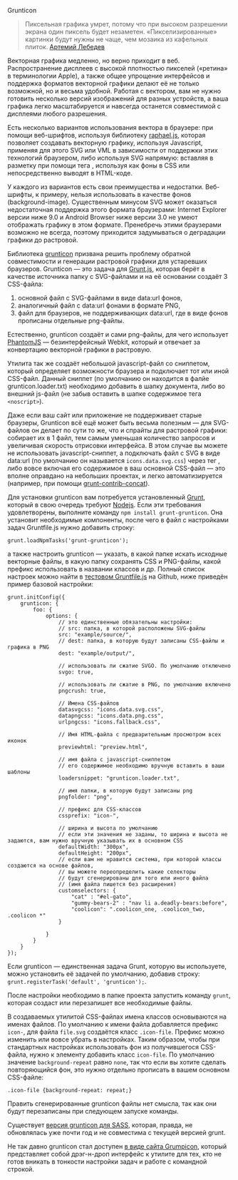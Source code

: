 Grunticon

> Пиксельная графика умрет, потому что при высоком разрешении экрана один пиксель будет незаметен. «Пикселизированные» картинки будут нужны не чаще, чем мозаика из кафельных плиток. [Артемий Лебедев](http://www.artlebedev.ru/kovodstvo/sections/71/)

Векторная графика медленно, но верно приходит в веб. Распространение дисплеев с высокой плотностью пикселей («ретина» в терминологии Apple), а также общее упрощение интерфейсов и поддержка форматов векторной графики делают её не только возможной, но и весьма удобной. Работая с вектором, вам не нужно готовить несколько версий изображений для разных устройств, а ваша графика легко масштабируется и навсегда останется совместимой с дисплеями любого разрешения.

Есть несколько вариантов использования вектора в браузере: при помощи веб-шрифтов, используя библиотеку [raphael.js](http://raphaeljs.com/), которая позволяет создавать векторную графику, используя Javascript, применяя для этого SVG или VML в зависимости от поддержки этих технологий браузером, либо используя SVG напрямую: вставляя в разметку при помощи тега <img>, используя как фоны в CSS или непосредственно выводят в HTML-коде.

У каждого из вариантов есть свои преимущества и недостатки. Веб-шрифты, к примеру, нельзя использовать в качестве фонов (background-image). Существенным минусом SVG может оказаться недостаточная поддержка этого формата браузерами: Internet Explorer версии ниже 9.0 и Android Browser ниже версии 3.0 не умеют отображать графику в этом формате. Пренебречь этими браузерами возможно не всегда, поэтому приходится задумываться о деградации графики до растровой.

Библиотека [grunticon](https://github.com/filamentgroup/grunticon) призвана решить проблему обратной совместимости и генерации растровой графики для устаревших браузеров. Grunticon — это задача для [Grunt.js](http://gruntjs.com/), которая берёт в качестве источника папку с SVG-файлами и на её основании создаёт 3 CSS-файла:

1. основной файл с SVG-файлами в виде data:url фонов,
2. аналогичный файл с data:url фонами в формате PNG,
3. файл для браузеров, не поддерживающих data:url, где в виде фонов прописаны отдельные png-файлы.

Естественно, grunticon создаёт и сами png-файлы, для чего использует [PhantomJS](http://phantomjs.org/) — безинтерфейсный Webkit, который и отвечает за конвертацию векторной графики в растровую.

Утилита так же создаёт небольшой javascript-файл со сниппетом, который определяет возможности браузера и подключает тот или иной CSS-файл. Данный сниппет (по умолчанию он находится в фалйе grunticon.loader.txt) необходимо добавить в шапку документа, либо во внешний js-файл (не забыв оставить в шапке содержимое тега `<noscript>`).

Даже если ваш сайт или приложение не поддерживает старые браузеры, Grunticon всё ещё может быть весьма полезным — для SVG-файлов он делает по сути то же, что и спрайты для растровой графики: собирает их в 1 файл, тем самым уменьшая количество запросов и увеличивая скорость отрисовки интерфейса. В этом случае вы можете не использовать javascript-сниппет, а подключать файл с SVG в виде data:url (по умолчанию он называется `icons.data.svg.css`) через тег <link>, либо вовсе включая его содержимое в ваш основной CSS-файл — это вполне оправдано на небольших проектах, и легко автоматизируется (например, при помощи [grunt-contrib-concat](https://github.com/gruntjs/grunt-contrib-concat)).

Для установки grunticon вам потребуется установленный [Grunt](http://gruntjs.com/getting-started), который в свою очередь требуют [Nodejs](http://nodejs.org/). Если эти требования удовлетворены, выполните команду `npm install grunt-grunticon`. Она установит необходимые компоненты, после чего в файл с настройками задач Gruntfile.js нужно добавить строку:

	grunt.loadNpmTasks('grunt-grunticon');

а также настроить grunticon — указать, в какой папке искать исходные векторные файлы, в какую папку сохранять CSS и PNG-файлы, какой префикс использовать в названии классов и др. Полный список настроек можно найти в [тестовом Gruntfile.js](https://github.com/filamentgroup/grunticon/blob/master/Gruntfile.js) на Github, ниже приведён пример базовой настройки:


	grunt.initConfig({
		grunticon: {
			foo: {
				options: {
					// это единственные обязательны настройки:
					// src: папка, в которой расположены SVG-файлы
					src: "example/source/",
					// dest: папка, в которую будут записаны CSS-файлы и графика в PNG
					dest: "example/output/",

					// использовать ли сжатие SVGO. По умолчанию отключено
					svgo: true,

					// использовать ли сжатие в PNG, по умолчанию включено
					pngcrush: true,

					// Имена CSS-файлов
					datasvgcss: "icons.data.svg.css",
					datapngcss: "icons.data.png.css",
					urlpngcss: "icons.fallback.css",

					// Имя HTML-файла с предварительным просмотром всех иконок
					previewhtml: "preview.html",

					// имя файла с javascript-сниппетом
					// его содержимое необходимо вручную вставить в ваши шаблоны
					loadersnippet: "grunticon.loader.txt",

					// имя папки, в которую будут записаны png
					pngfolder: "png",

					// префикс для CSS-классов
					cssprefix: "icon-",

					// ширина и высота по умолчанию
					// если эти значения не заданы, то ширина и высота не задаются, вам нужно вручную указывать их в основном CSS
					defaultWidth: "300px",
					defaultHeight: "200px",
					// если вам не нравится система, при которой классы создаются на основе файлов,
					// вы можете переопределить какие селекторы
					// будут сгенерированы для того или иного файла
					// (имя файла пишется без расширения)
					customselectors: {
						"cat" : "#el-gato",
						"gummy-bears-2" : "nav li a.deadly-bears:before",
						"coolicon": ".coolicon_one, .coolicon_two, .coolicon *"
					}

				}
			}
		}
	});


Если grunticon — единственная задача Grunt, которую вы используете, можно установить её задачей по умолчанию, добавив строку: `grunt.registerTask('default', 'grunticon');`.

После настройки необходимо в папке проекта запустить команду `grunt`, которая создаст или перезапишет все необходимые файлы.

В создаваемых утилитой CSS-файлах имена классов основываются на именах файлов. По умолчанию к имени файла добавляется префикс `icon-`, для файла `file.svg` создаётся класс `.icon-file`. Префикс можно изменить или вовсе убрать в настройках. Таким образом, чтобы при стандартных настройках использовать фон из получившегося CSS-файла, нужно к элементу добавить класс `icon-file`. По умолчанию значение `background-repeat` равно `none`, так что если вы хотите сделать повторяющийся фон, это нужно отдельно прописать в вашем основном CSS-файле:

`.icon-file {background-repeat: repeat;}`

Править сгенерированные grunticon файлы нет смысла, так как они будут перезаписаны при следующем запуске команды.

Существует [версия grunticon для SASS](https://github.com/zigotica/grunticon/), которая, правда, не обновлялась уже почти год и не совместима с текущей версией grunt.

Не так давно grunticon стал доступен [в виде сайта Grumpicon](http://www.grumpicon.com/), который представляет собой дрэг-н-дроп интерфейс к утилите для тех, кто не готов вникать в тонкости настройки задач и работе с командной строкой.